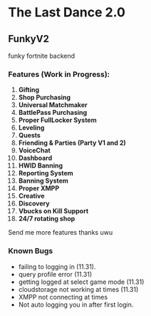 # The Last Dance 2.0

## FunkyV2

funky fortnite backend

### Features (Work in Progress):

1. **Gifting**
2. **Shop Purchasing**
3. **Universal Matchmaker**
4. **BattlePass Purchasing**
5. **Proper FullLocker System**
6. **Leveling**
7. **Quests**
8. **Friending & Parties (Party V1 and 2)**
9. **VoiceChat**
10. **Dashboard**
11. **HWID Banning**
12. **Reporting System**
13. **Banning System**
14. **Proper XMPP**
15. **Creative**
16. **Discovery**
17. **Vbucks on Kill Support**
18. **24/7 rotating shop**

Send me more features thanks uwu

### Known Bugs

- failing to logging in (11.31).
- query profile error (11.31)
- getting logged at select game mode (11.31)
- cloudstorage not working at times (11.31)
- XMPP not connecting at times
- Not auto logging you in after first login.
